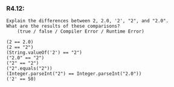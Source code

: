 ### R4.12:
	Explain the differences between 2, 2.0, '2', "2", and "2.0".
	What are the results of these comparisons?
		(true / false / Compiler Error / Runtime Error)

	(2 == 2.0) 						
	(2 == "2")						
	(String.valueOf('2') == "2") 	
	("2.0" == "2") 					
	("2" == "2") 					
	("2".equals("2"))				
	(Integer.parseInt("2") == Integer.parseInt("2.0")) 
	('2' == 50)
